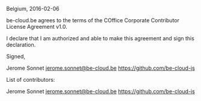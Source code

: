 Belgium, 2016-02-06

be-cloud.be agrees to the terms of the COffice Corporate Contributor License
Agreement v1.0.

I declare that I am authorized and able to make this agreement and sign this
declaration.

Signed,

Jerome Sonnet jerome.sonnet@be-cloud.be https://github.com/be-cloud-js

List of contributors:

Jerome Sonnet jerome.sonnet@be-cloud.be https://github.com/be-cloud-js